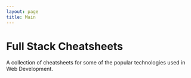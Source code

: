 ```yaml
---
layout: page
title: Main
---
```


# Full Stack Cheatsheets

A collection of cheatsheets for some of the popular technologies used in Web Development.
